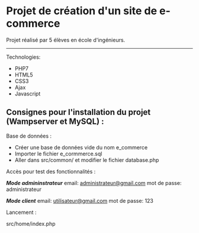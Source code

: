 # Projet de création d'un site de e-commerce

Projet réalisé par 5 élèves en école d'ingénieurs.

--------------------------------------------------------------------------------------

Technologies:

- PHP7
- HTML5
- CSS3
- Ajax
- Javascript

## Consignes pour l'installation du projet (Wampserver et MySQL) :

Base de données :
- Créer une base de données vide du nom e_commerce
- Importer le fichier e_cormmerce.sql
- Aller dans src/common/ et modifier le fichier database.php


Accès pour test des fonctionnalités :

***Mode admininstrateur***
email: administrateur@gmail.com 
mot de passe: administrateur


***Mode client***
email: utilisateur@gmail.com
mot de passe: 123


Lancement :

src/home/index.php
